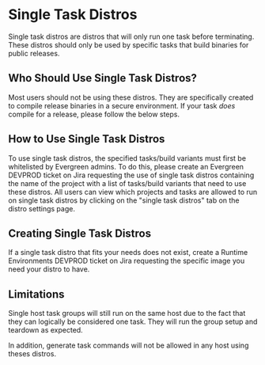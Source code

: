 # Single Task Distros

Single task distros are distros that will only run one task before terminating. These distros should only be used by specific tasks that build binaries for public releases. 

## Who Should Use Single Task Distros?

Most users should not be using these distros. They are specifically created to compile release binaries in a secure environment. If your task *does* compile for a release, please follow the below steps.

## How to Use Single Task Distros

To use single task distros, the specified tasks/build variants must first be whitelisted by Evergreen admins. To do this, please create an Evergreen DEVPROD ticket on Jira requesting the use of single task distros containing the name of the project with a list of tasks/build variants that need to use these distros. All users can view which projects and tasks are allowed to run on single task distros by clicking on the "single task distros" tab on the distro settings page.

## Creating Single Task Distros

If a single task distro that fits your needs does not exist, create a Runtime Environments DEVPROD ticket on Jira requesting the specific image you need your distro to have. 

## Limitations

Single host task groups will still run on the same host due to the fact that they can logically be considered one task. They will run the group setup and teardown as expected. 

In addition, generate task commands will not be allowed in any host using theses distros.
